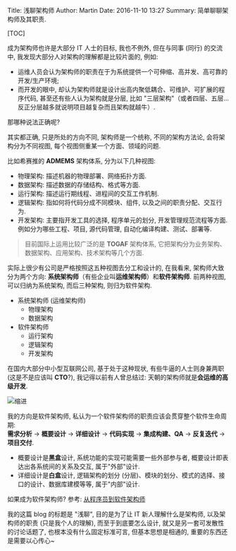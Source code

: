 Title: 浅聊架构师
Author: Martin
Date: 2016-11-10 13:27
Summary: 简单聊聊架构师及其职责.

[TOC]

成为架构师也许是大部分 IT 人士的目标, 我也不例外, 但在与同事 (同行) 的交流中, 我发现大部分人对架构的理解都是比较片面的, 例如:

- 运维人员会认为架构师的职责在于为系统提供一个可伸缩、高并发、高可靠的开发/生产环境;
- 而开发的眼中, 却认为架构师就是设计出高内聚低耦合、可维护、可扩展的程序代码, 甚至还有些人认为架构就是分层, 比如 "三层架构"（或者四层、五层...反正分层越多就说明项目越复杂而且架构就越牛）.

那哪种说法正确呢?

其实都正确, 只是所处的方向不同, 架构师是一个统称, 不同的架构方法论, 会将架构分为不同视图, 每个视图侧重某一个方面、领域的问题.

比如希赛推的 **ADMEMS** 架构体系, 分为以下几种视图:

- 物理架构: 描述机器的物理部署、网络拓扑方面.
- 数据架构: 描述数据的存储结构、格式等方面.
- 运行架构: 描述运行期线程、进程间的交互工作机制.
- 逻辑架构: 指如何将代码分成不同模块、组件, 以及之间的职责分配、交互行为.
- 开发架构: 主要指开发工具的选择, 程序单元的划分, 开发管理规范流程等方面. 例如分为哪些工程、项目, 源代码管理, 自动化编译构建、测试、部署等.

> 目前国际上运用比较广泛的是 **TOGAF** 架构体系, 它把架构分为业务架构、数据架构、应用架构、技术架构等几个方面.

实际上很少有公司是严格按照这五种视图去分工和设计的, 在我看来, 架构师大致分为两个方向: **系统架构师**（有些企业叫**运维架构师**）和**软件架构师**. 前两种视图, 可以归纳为系统架构, 而后三种架构, 则归为软件架构.

- 系统架构师 (运维架构师)
    + 物理架构
    + 数据架构
- 软件架构师
    + 运行架构
    + 逻辑架构
    + 开发架构

在国内大部分中小型互联网公司, 基于处于这种现状, 有些牛逼的人士则身兼两职 (这是不是应该叫 **CTO**?), 我记得以前有人曾总结过: 天朝的架构师就是**会运维的高级开发**.

![缩进](http://blog.smallcpp.cn/theme/images/架构师/架构师.png)

我的方向是软件架构师, 私认为一个软件架构师的职责应该会贯穿整个软件生命周期:<br>
**需求分析** \-\> **概要设计** \-\> **详细设计** \-\> **代码实现** \-\> **集成构建、QA** \-\> **反复迭代** \-\> **项目交付**.

- 概要设计是**黑盒**设计, 系统功能的实现可能需要一些外部参与者, 概要设计即表达出各系统间的关系及交互, 属于"外部"设计.
- 详细设计是**白盒**设计, 逻辑架构的划分 (分层)、模块的划分、模式的选择、接口的设计、数据库建模等等, 属于"内部"设计.

如果成为软件架构师? 参考: [从程序员到软件架构师](http://blog.smallcpp.cn/cong-cheng-xu-yuan-dao-ruan-jian-jia-gou-shi.html)

我的这篇 blog 的标题是 "浅聊", 目的是为了让 IT 新人理解什么是架构师, 以及架构师的职责 (只是我个人的理解), 而至于到底要怎么设计, 就又是另一套可发散性的讨论话题了, 也根本没有什么固定标准可言, 但基本思想是相通的, 重要的东西还是需要以心传心~

